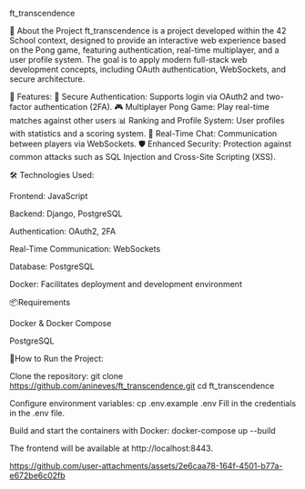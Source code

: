 ft_transcendence

📌 About the Project
ft_transcendence is a project developed within the 42 School context, designed to provide an interactive web experience based on the Pong game, 
featuring authentication, real-time multiplayer, and a user profile system. The goal is to apply modern full-stack web development concepts, 
including OAuth authentication, WebSockets, and secure architecture.


🚀 Features:
🔑 Secure Authentication: Supports login via OAuth2 and two-factor authentication (2FA).
🎮 Multiplayer Pong Game: Play real-time matches against other users
📊 Ranking and Profile System: User profiles with statistics and a scoring system.
💬 Real-Time Chat: Communication between players via WebSockets.
🛡️ Enhanced Security: Protection against common attacks such as SQL Injection and Cross-Site Scripting (XSS).


🛠️ Technologies Used:

Frontend: JavaScript

Backend: Django, PostgreSQL

Authentication: OAuth2, 2FA

Real-Time Communication: WebSockets

Database: PostgreSQL

Docker: Facilitates deployment and development environment


📦Requirements

Docker & Docker Compose

PostgreSQL

🔧How to Run the Project:

Clone the repository:
git clone https://github.com/anineves/ft_transcendence.git
cd ft_transcendence

Configure environment variables:
cp .env.example .env
Fill in the credentials in the .env file.

Build and start the containers with Docker:
docker-compose up --build

The frontend will be available at http://localhost:8443.




https://github.com/user-attachments/assets/2e6caa78-164f-4501-b77a-e672be6c02fb

